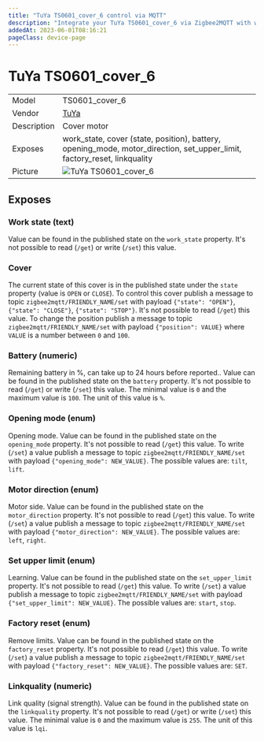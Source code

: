 ```yaml
---
title: "TuYa TS0601_cover_6 control via MQTT"
description: "Integrate your TuYa TS0601_cover_6 via Zigbee2MQTT with whatever smart home infrastructure you are using without the vendor's bridge or gateway."
addedAt: 2023-06-01T08:16:21
pageClass: device-page
---
```


<!-- !!!! -->
<!-- ATTENTION: This file is auto-generated through docgen! -->
<!-- You can only edit the "Notes"-Section between the two comment lines "Notes BEGIN" and "Notes END". -->
<!-- Do not use h1 or h2 heading within "## Notes"-Section. -->
<!-- !!!! -->

# TuYa TS0601_cover_6

|     |     |
|-----|-----|
| Model | TS0601_cover_6  |
| Vendor  | [TuYa](/supported-devices/#v=TuYa)  |
| Description | Cover motor |
| Exposes | work_state, cover (state, position), battery, opening_mode, motor_direction, set_upper_limit, factory_reset, linkquality |
| Picture | ![TuYa TS0601_cover_6](https://www.zigbee2mqtt.io/images/devices/TS0601_cover_6.jpg) |


<!-- Notes BEGIN: You can edit here. Add "## Notes" headline if not already present. -->


<!-- Notes END: Do not edit below this line -->




## Exposes

### Work state (text)
Value can be found in the published state on the `work_state` property.
It's not possible to read (`/get`) or write (`/set`) this value.

### Cover 
The current state of this cover is in the published state under the `state` property (value is `OPEN` or `CLOSE`).
To control this cover publish a message to topic `zigbee2mqtt/FRIENDLY_NAME/set` with payload `{"state": "OPEN"}`, `{"state": "CLOSE"}`, `{"state": "STOP"}`.
It's not possible to read (`/get`) this value.
To change the position publish a message to topic `zigbee2mqtt/FRIENDLY_NAME/set` with payload `{"position": VALUE}` where `VALUE` is a number between `0` and `100`.

### Battery (numeric)
Remaining battery in %, can take up to 24 hours before reported..
Value can be found in the published state on the `battery` property.
It's not possible to read (`/get`) or write (`/set`) this value.
The minimal value is `0` and the maximum value is `100`.
The unit of this value is `%`.

### Opening mode (enum)
Opening mode.
Value can be found in the published state on the `opening_mode` property.
It's not possible to read (`/get`) this value.
To write (`/set`) a value publish a message to topic `zigbee2mqtt/FRIENDLY_NAME/set` with payload `{"opening_mode": NEW_VALUE}`.
The possible values are: `tilt`, `lift`.

### Motor direction (enum)
Motor side.
Value can be found in the published state on the `motor_direction` property.
It's not possible to read (`/get`) this value.
To write (`/set`) a value publish a message to topic `zigbee2mqtt/FRIENDLY_NAME/set` with payload `{"motor_direction": NEW_VALUE}`.
The possible values are: `left`, `right`.

### Set upper limit (enum)
Learning.
Value can be found in the published state on the `set_upper_limit` property.
It's not possible to read (`/get`) this value.
To write (`/set`) a value publish a message to topic `zigbee2mqtt/FRIENDLY_NAME/set` with payload `{"set_upper_limit": NEW_VALUE}`.
The possible values are: `start`, `stop`.

### Factory reset (enum)
Remove limits.
Value can be found in the published state on the `factory_reset` property.
It's not possible to read (`/get`) this value.
To write (`/set`) a value publish a message to topic `zigbee2mqtt/FRIENDLY_NAME/set` with payload `{"factory_reset": NEW_VALUE}`.
The possible values are: `SET`.

### Linkquality (numeric)
Link quality (signal strength).
Value can be found in the published state on the `linkquality` property.
It's not possible to read (`/get`) or write (`/set`) this value.
The minimal value is `0` and the maximum value is `255`.
The unit of this value is `lqi`.

